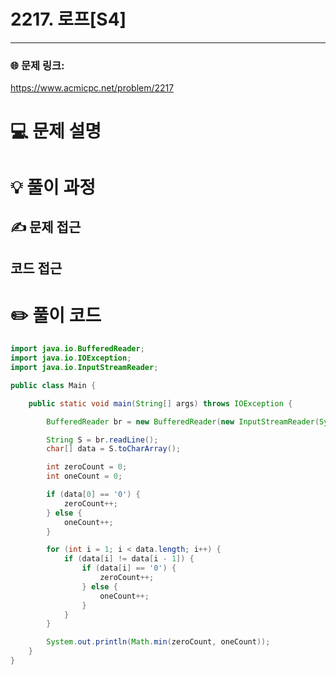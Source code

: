 # 2217. 로프[S4]  
---  
### 🌐 문제 링크:  
https://www.acmicpc.net/problem/2217  
# 💻 문제 설명  
  
# 💡 풀이 과정  
## ✍ 문제 접근  
## 코드 접근  
# ✏️ 풀이 코드  
```java  
import java.io.BufferedReader;
import java.io.IOException;
import java.io.InputStreamReader;

public class Main {

    public static void main(String[] args) throws IOException {

        BufferedReader br = new BufferedReader(new InputStreamReader(System.in));

        String S = br.readLine();
        char[] data = S.toCharArray();

        int zeroCount = 0;
        int oneCount = 0;

        if (data[0] == '0') {
            zeroCount++;
        } else {
            oneCount++;
        }

        for (int i = 1; i < data.length; i++) {
            if (data[i] != data[i - 1]) {
                if (data[i] == '0') {
                    zeroCount++;
                } else {
                    oneCount++;
                }
            }
        }

        System.out.println(Math.min(zeroCount, oneCount));
    }
}  
```  
